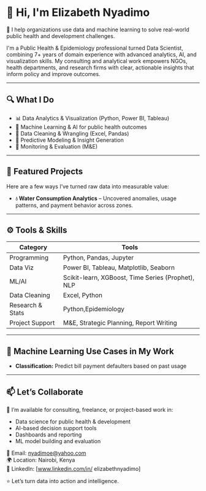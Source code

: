 # 👋 Hi, I'm Elizabeth Nyadimo

🎯 I help organizations use data and machine learning to solve real-world public health and development challenges.

I'm a Public Health & Epidemiology professional turned Data Scientist, combining 7+ years of domain experience with advanced analytics, AI, and visualization skills. My consulting and analytical work empowers NGOs, health departments, and research firms with clear, actionable insights that inform policy and improve outcomes.

---

## 🔍 What I Do
- 📊 Data Analytics & Visualization (Python, Power BI, Tableau)
- 🤖 Machine Learning & AI for public health outcomes
- 🧹 Data Cleaning & Wrangling (Excel, Pandas)
- 🧠 Predictive Modeling & Insight Generation
- 📑 Monitoring & Evaluation (M&E)

---

## 🚀 Featured Projects
Here are a few ways I’ve turned raw data into measurable value:

- **💧 Water Consumption Analytics** – Uncovered anomalies, usage patterns, and payment behavior across zones.
  

---

## ⚙️ Tools & Skills
| Category | Tools |
|---------|-------|
| Programming | Python, Pandas, Jupyter |
| Data Viz | Power BI, Tableau, Matplotlib, Seaborn |
| ML/AI | Scikit-learn, XGBoost, Time Series (Prophet), NLP |
| Data Cleaning | Excel, Python |
| Research & Stats | Python,Epidemiology |
| Project Support | M&E, Strategic Planning, Report Writing |

---

## 🧠 Machine Learning Use Cases in My Work
- **Classification:** Predict bill payment defaulters based on past usage


---

## 📫 Let’s Collaborate
💼 I’m available for consulting, freelance, or project-based work in:
- Data science for public health & development
- AI-based decision support tools
- Dashboards and reporting
- ML model building and evaluation

📧 Email: nyadimoe@yahoo.com  
🌍 Location: Nairobi, Kenya  
🔗 LinkedIn: [www.linkedin.com/in/
elizabethnyadimo]

⭐ Let’s turn data into action and intelligence.
